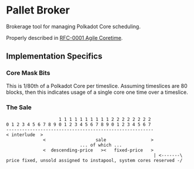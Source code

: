 # Pallet Broker

Brokerage tool for managing Polkadot Core scheduling.

Properly described in [RFC-0001 Agile Coretime](https://github.com/polkadot-fellows/RFCs/blob/main/text/0001-agile-coretime.md).

## Implementation Specifics

### Core Mask Bits

This is 1/80th of a Polkadot Core per timeslice. Assuming timeslices are 80 blocks, then this
indicates usage of a single core one time over a timeslice.

### The Sale

```nocompile
					1 1 1 1 1 1 1 1 1 1 2 2 2 2 2 2 2 2
0 1 2 3 4 5 6 7 8 9 0 1 2 3 4 5 6 7 8 9 0 1 2 3 4 5 6 7
--------------------------------------------------------
< interlude  >
			  <                   sale                 >
							... of which ...
			  <  descending-price   ><   fixed-price   >
														| <-------\
price fixed, unsold assigned to instapool, system cores reserved -/
```



